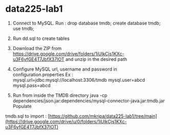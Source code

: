 # data225-lab1

1. Connect to MySQL. 
   Run :
   drop database tmdb;
   create database tmdb;
   use tmdb;
   
2. Run dd.sql to create tables

3. Download the ZIP from https://drive.google.com/drive/folders/1iUlkCjs1KXc-u3F6yfGE4T7JbfX37IOT and unzip in the desired path

4. Configure MySQL url, username and password in configuration.properties
   Ex :
   mysql.url=jdbc:mysql://localhost:3306/tmdb
   mysql.user=abcd
   mysql.pass=abcd
   
5. Run from inside the TMDB directory
   java -cp dependencies/json.jar:dependencies/mysql-connector-java.jar:tmdb.jar Populate

tmdb.sql to import : [https://github.com/mkripa/data225-lab1/tree/main](https://drive.google.com/drive/u/0/folders/1iUlkCjs1KXc-u3F6yfGE4T7JbfX37IOT)
